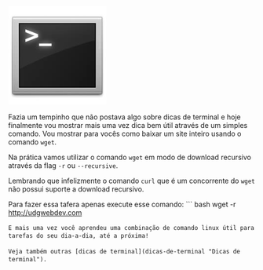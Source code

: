 ![Terminal Console Linux](images/terminal-console-linux.jpg)

Fazia um tempinho que não postava algo sobre dicas de terminal e hoje finalmente vou mostrar mais uma vez dica bem útil através de um simples comando. Vou mostrar para vocês como baixar um site inteiro usando o comando `wget`.

Na prática vamos utilizar o comando `wget` em modo de download recursivo através da flag `-r` ou `--recursive`.

Lembrando que infelizmente o comando `curl` que é um concorrente do `wget` não possui suporte a download recursivo.

Para fazer essa tafera apenas execute esse comando: ``` bash
 wget -r http://udgwebdev.com
``` 
E mais uma vez você aprendeu uma combinação de comando linux útil para tarefas do seu dia-a-dia, até a próxima!

Veja também outras [dicas de terminal](dicas-de-terminal "Dicas de terminal").